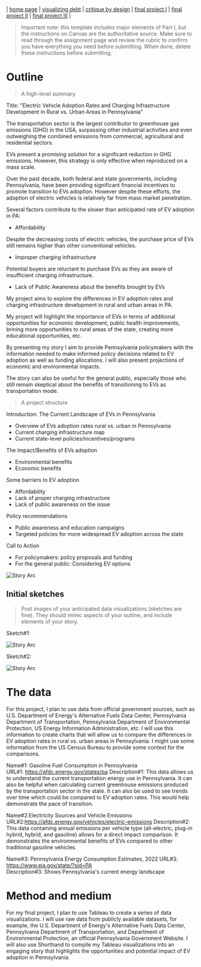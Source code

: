 | [home page](https://mashaandreieva.github.io/My-Portfolio/) | [visualizing debt](visualizing-government-debt) | [critique by design](critique-by-design) | [final project I](final-project-part-one) | [final project II](final-project-part-two) | [final project III](final-project-part-three) |


> Important note: this template includes major elements of Part I, but the instructions on Canvas are the authoritative source.  Make sure to read through the assignment page and review the rubric to confirm you have everything you need before submitting.  When done, delete these instructions before submitting.

# Outline
> A high-level summary

Title: "Electric Vehicle Adoption Rates and Charging Infrastructure Development in Rural vs. Urban Areas in Pennsylvania"
 

The transportation sector is the largest contributor to greenhouse gas emissions (GHG) in the USA, surpassing other industrial activities and even outweighing the combined emissions from commercial, agricultural and residential sectors. 

EVs present a promising solution for a significant reduction in GHG emissions. However, this strategy is only effective when reproduced on a mass scale. 

Over the past decade, both federal and state governments, including Pennsylvania, have been providing significant financial incentives to promote transition to EVs adoption. However despite these efforts, the adoption of electric vehicles is relatively far from mass market penetration. 

Several factors contribute to the slower than anticipated rate of EV adoption in PA: 

-	Affordability

Despite the decreasing costs of electric vehicles, the purchase price of EVs still remains higher than other conventional vehicles.

- Improper charging infrastructure
 
 Potential buyers are reluctant to purchase EVs as they are aware of insufficient charging infrastructure.

-	Lack of Public Awareness about the benefits brought by EVs
  

My project aims to explore the differences in EV adoption rates and charging infrastructure development in rural and urban areas in PA. 

My project will highlight the importance of EVs in terms of additional opportunities for economic development, public health improvements, brining more opportunities to rural areas of the state, creating more educational opportunities, etc. 

By presenting my story I aim to provide Pennsylvania policymakers with the information needed to make informed policy decisions related to EV adoption as well as funding allocations. I will also present projections of economic and environmental impacts. 

 The story can also be useful for the general public, especially those who still remain skeptical about the benefits of transitioning to EVs as transportation mode.


> A project structure  

Introduction: The Current Landscape of EVs in Pennsylvania

-	Overview of EVs adoption rates rural vs. urban in Pennsylvania
-	Current charging infrastructure map
-	Current state-level policies/incentives/programs

The Impact/Benefits of EVs adoption

-	Environmental benefits
-	Economic benefits

Some barriers to EV adoption

-	Affordability
-	Lack of proper charging infrastructure
-	Lack of public awareness on the issue

Policy recommendations

-	Public awareness and education campaigns
-	Targeted policies for more widespread EV adoption across the state

Call to Action

-	For policymakers: policy proposals and funding 
-	For the general public: Considering EV options

![Story Arc](StoryArc.jpeg)


## Initial sketches
> Post images of your anticipated data visualizations (sketches are fine). They should mimic aspects of your outline, and include elements of your story.  

Sketch#1:

![Story Arc](ElectricVehicleAdoptionRates1.jpeg)

Sketch#2:

![Story Arc](ElectricVehicleAdoptionRates.jpeg)


# The data

For this project, I plan to use data from official government sources, such as U.S. Department of Energy's Alternative Fuels Data Center, Pennsylvania Department of Transportation, Pennsylvania Department of Environmental Protection, US Energy Information Administration, etc. I will use this information to create charts that will allow us to compare the differences in EV adoption rates in rural vs. urban areas in Pennsylvania. I might use some information from the US Census Bureau to provide some context for the comparisons. 



                                                                                                                               
Name#1: Gasoline Fuel Consumption in Pennsylvania         
URL#1: https://afdc.energy.gov/states/pa
Description#1: This data allows us to understand the current transportation energy use in Pennsylvania. It can also be helpful when calculating current greenhouse emissions produced by the transportation sector in the state. It can also be used to see trends over time which could be compared to EV adoption rates. This would help demonstrate the pace of transition. 

Name#2:Electricity Sources and Vehicle Emissions
URL#2:https://afdc.energy.gov/vehicles/electric-emissions
Description#2: This data containing annual emissions per vehicle type (all-electric, plug-in hybrid, hybrid, and gasoline) allows for a direct impact comparison. It demonstrates the environmental benefits of EVs compared to other traditional gasoline vehicles.


Name#3: Pennsylvania Energy Consumption Estimates, 2022
URL#3: https://www.eia.gov/state/?sid=PA                     
Description#3: Shows Pennsylvania's current energy landscape

# Method and medium


For my final project, I plan to use Tableau to create a series of data visualizations. I will use raw data from publicly available datasets, for example, the U.S. Department of Energy's Alternative Fuels Data Center, Pennsylvania Department of Transportation, and Department of Environmental Protection, an official Pennsylvania Government Website.
I will also use Shorthand to compile my Tableau visualizations into an engaging story that highlights the opportunities and potential impact of EV adoption in Pennsylvania. 
 

